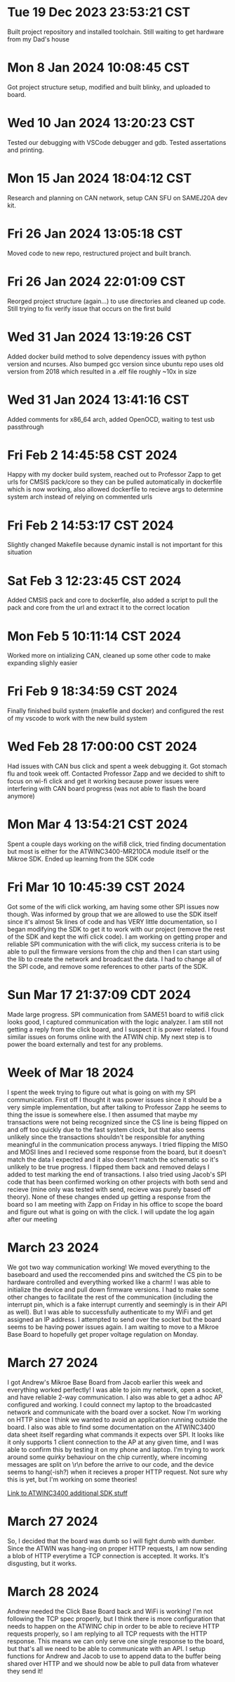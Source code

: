 # Tue 19 Dec 2023 23:53:21 CST

Built project repository and installed toolchain. Still waiting to get hardware from my Dad's house

# Mon 8 Jan 2024 10:08:45 CST

Got project structure setup, modified and built blinky, and uploaded to board.

# Wed 10 Jan 2024 13:20:23 CST

Tested our debugging with VSCode debugger and gdb. Tested assertations and printing.

# Mon 15 Jan 2024 18:04:12 CST

Research and planning on CAN network, setup CAN SFU on SAMEJ20A dev kit.

# Fri 26 Jan 2024 13:05:18 CST

Moved code to new repo, restructured project and built branch.

# Fri 26 Jan 2024 22:01:09 CST

Reorged project structure (again...) to use directories and cleaned up code. Still trying to fix verify issue that occurs on the first build

# Wed 31 Jan 2024 13:19:26 CST

Added docker build method to solve dependency issues with python version and ncurses. Also bumped gcc version since ubuntu repo uses old version from 2018 which resulted in a .elf file roughly ~10x in size

# Wed 31 Jan 2024 13:41:16 CST

Added comments for x86_64 arch, added OpenOCD, waiting to test usb passthrough

# Fri Feb 2 14:45:58 CST 2024

Happy with my docker build system, reached out to Professor Zapp to get urls for CMSIS pack/core so they can be pulled automatically in dockerfile which is now working, also allowed dockerfile to recieve args to determine system arch instead of relying on commented urls

# Fri Feb 2 14:53:17 CST 2024

Slightly changed Makefile because dynamic install is not important for this situation

# Sat Feb 3 12:23:45 CST 2024

Added CMSIS pack and core to dockerfile, also added a script to pull the pack and core from the url and extract it to the correct location

# Mon Feb 5 10:11:14 CST 2024

Worked more on intializing CAN, cleaned up some other code to make expanding slighly easier

# Fri Feb 9 18:34:59 CST 2024

Finally finished build system (makefile and docker) and configured the rest of my vscode to work with the new build system

# Wed Feb 28 17:00:00 CST 2024

Had issues with CAN bus click and spent a week debugging it. Got stomach flu and took week off. Contacted Professor Zapp and we decided to shift to focus on wi-fi click and get it working because power issues were interfering with CAN board progress (was not able to flash the board anymore)

# Mon Mar 4 13:54:21 CST 2024

Spent a couple days working on the wifi8 click, tried finding documentation but most is either for the ATWINC3400-MR210CA module itself or the Mikroe SDK. Ended up learning from the SDK code

# Fri Mar 10 10:45:39 CST 2024

Got some of the wifi click working, am having some other SPI issues now though. Was informed by group that we are allowed to use the SDK itself since it's almost 5k lines of code and has VERY little documentation, so I began modifying the SDK to get it to work with our project (remove the rest of the SDK and kept the wifi click code). I am working on getting proper and reliable SPI communication with the wifi click, my success criteria is to be able to pull the firmware versions from the chip and then I can start using the lib to create the network and broadcast the data. I had to change all of the SPI code, and remove some references to other parts of the SDK.

# Sun Mar 17 21:37:09 CDT 2024

Made large progress. SPI communication from SAME51 board to wifi8 click looks good, I captured communication with the logic analyzer. I am still not getting a reply from the click board, and I suspect it is power related. I found similar issues on forums online with the ATWIN chip. My next step is to power the board externally and test for any problems.

# Week of Mar 18 2024

I spent the week trying to figure out what is going on with my SPI communication. First off I thought it was power issues since it should be a very simple implementation, but after talking to Professor Zapp he seems to thing the issue is somewhere else. I then assumed that maybe my transactions were not being recognized since the CS line is being flipped on and off too quickly due to the fast system clock, but that also seems unlikely since the transactions shouldn't be responsible for anything meaningful in the communication process anyways. I tried flipping the MISO and MOSI lines and I recieved some response from the board, but it doesn't match the data I expected and it also doesn't match the schematic so it's unlikely to be true progress. I flipped them back and removed delays I added to test marking the end of transactions. I also tried using Jacob's SPI code that has been confirmed working on other projects with both send and recieve (mine only was tested with send, recieve was purely based off theory). None of these changes ended up getting a response from the board so I am meeting with Zapp on Friday in his office to scope the board and figure out what is going on with the click. I will update the log again after our meeting

# March 23 2024

We got two way communication working! We moved everything to the baseboard and used the reccomended pins and switched the CS pin to be hardware controlled and everything worked like a charm! I was able to initialize the device and pull down firmware versions. I had to make some other changes to facilitate the rest of the communication (including the interrupt pin, which is a fake interrupt currently and seemingly is in their API as well). But I was able to successfully authenticate to my WiFi and get assigned an IP address. I attempted to send over the socket but the board seems to be having power issues again. I am waiting to move to a Mikroe Base Board to hopefully get proper voltage regulation on Monday.

# March 27 2024

I got Andrew's Mikroe Base Board from Jacob earlier this week and everything worked perfectly! I was able to join my network, open a socket, and have reliable 2-way communication. I also was able to get a adhoc AP configured and working. I could connect my laptop to the broadcasted network and communicate with the board over a socket. Now I'm working on HTTP since I think we wanted to avoid an application running outside the board. I also was able to find some documentation on the ATWINC3400 data sheet itself regarding what commands it expects over SPI. It looks like it only supports 1 client connection to the AP at any given time, and I was able to confirm this by testing it on my phone and laptop. I'm trying to work around some _quirky_ behaviour on the chip currently, where incoming messages are split on \r\n before the arrive to our code, and the device seems to hang(-ish?) when it recieves a proper HTTP request. Not sure why this is yet, but I'm working on some theories!

[Link to ATWINC3400 additional SDK stuff](https://ww1.microchip.com/downloads/en/DeviceDoc/Atmel-42566-ATWINC3400-WiFi-BLE-Network-Controller-Software-Design-Guide_UserGuide.pdf)

# March 27 2024

So, I decided that the board was dumb so I will fight dumb with dumber. Since the ATWIN was hang-ing on proper HTTP requests, I am now sending a blob of HTTP everytime a TCP connection is accepted. It works. It's disgusting, but it works.

# March 28 2024

Andrew needed the Click Base Board back and WiFi is working! I'm not following the TCP spec properly, but I think there is more configuration that needs to happen on the ATWINC chip in order to be able to recieve HTTP requests properly, so I am replying to all TCP requests with the HTTP response. This means we can only serve one single response to the board, but that's all we need to be able to communicate with an API. I setup functions for Andrew and Jacob to use to append data to the buffer being shared over HTTP and we should now be able to pull data from whatever they send it!
